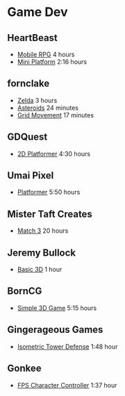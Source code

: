 # Game Dev

## HeartBeast
* [Mobile RPG](https://www.youtube.com/playlist?list=PL9FzW-m48fn1JgK_mavg7ym6nvchF9Yjb) 4 hours
* [Mini Platform](https://www.youtube.com/playlist?list=PL9FzW-m48fn2jlBu_0DRh7PvAt-GULEmd) 2:16 hours

## fornclake
* [Zelda](https://www.youtube.com/playlist?list=PLv0bAfkzWSiY4d_FJlQTlFOZh34nrlJZY) 3 hours
* [Asteroids](https://www.youtube.com/watch?v=mCLAmjqnyTA) 24 minutes
* [Grid Movement](https://www.youtube.com/watch?v=JtnnKVxoH5k) 17 minutes

## GDQuest
* [2D Platformer](https://www.youtube.com/playlist?list=PLhqJJNjsQ7KH_z21S_XeXD3Ht3WnSqW97) 4:30 hours

## Umai Pixel
* [Platformer](https://www.youtube.com/playlist?list=PLyckz_-Rzq6ClGevL2fneJ5YJnMPKWa4M) 5:50 hours

## Mister Taft Creates
* [Match 3](https://www.youtube.com/playlist?list=PL4vbr3u7UKWqwQlvwvgNcgDL1p_3hcNn2) 20 hours

## Jeremy Bullock
* [Basic 3D](https://www.youtube.com/playlist?list=PLTZoMpB5Z4aBOtdBUXOeemKdg2fKxgJjm) 1 hour

## BornCG
* [Simple 3D Game](https://www.youtube.com/playlist?list=PLda3VoSoc_TSBBOBYwcmlamF1UrjVtccZ) 5:15 hours

## Gingerageous Games
* [Isometric Tower Defense](https://www.youtube.com/playlist?list=PLGyWVeC9tYcACjEz_L8FZL6w3-w2P7Q4t) 1:48 hour

## Gonkee
* [FPS Character Controller](https://www.youtube.com/playlist?list=PLl29vQKblxBVRwG5hVoN_81ierohmNAXu) 1:37 hour
